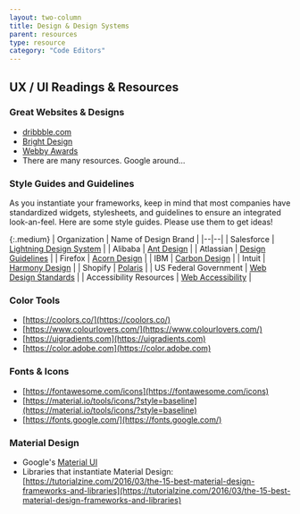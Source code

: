 ```yaml
---
layout: two-column
title: Design & Design Systems
parent: resources
type: resource
category: "Code Editors"
---
```


## UX / UI Readings & Resources

### Great Websites & Designs
* [dribbble.com](https://dribbble.com/)
* [Bright Design](https://www.brightdesign.co.uk/5-of-the-best-website-designs-according-to-the-internet)
* [Webby Awards](https://winners.webbyawards.com/winners/websites?years=0)
* There are many resources. Google around...

### Style Guides and Guidelines
As you instantiate your frameworks, keep in mind that most companies have standardized widgets, stylesheets, and guidelines to ensure an integrated look-an-feel. Here are some style guides. Please use them to get ideas!

{:.medium}
| Organization | Name of Design Brand |
|--|--|
| Salesforce | [Lightning Design System](https://www.lightningdesignsystem.com) |
| Alibaba | [Ant Design](https://ant.design) |
| Atlassian | [Design Guidelines](https://atlassian.design/) |
| Firefox | [Acorn Design](https://acorn.firefox.com/latest/acorn-aRSAh0Sp) |
| IBM | [Carbon Design](http://carbondesignsystem.com) |
| Intuit | [Harmony Design](http://harmony.intuit.com) |
| Shopify | [Polaris](https://polaris.shopify.com) |
| US Federal Government | [Web Design Standards](https://designsystem.digital.gov/) |
| Accessibility Resources | [Web Accessibility](https://turretcss.com/) |


### Color Tools
* [https://coolors.co/](https://coolors.co/) 
* [https://www.colourlovers.com/](https://www.colourlovers.com/) 
* [https://uigradients.com](https://uigradients.com)
* [https://color.adobe.com](https://color.adobe.com)

### Fonts & Icons
* [https://fontawesome.com/icons](https://fontawesome.com/icons) 
* [https://material.io/tools/icons/?style=baseline](https://material.io/tools/icons/?style=baseline) 
* [https://fonts.google.com/](https://fonts.google.com/) 

### Material Design
* Google's [Material UI](https://material.io/guidelines/)
* Libraries that instantiate Material Design: [https://tutorialzine.com/2016/03/the-15-best-material-design-frameworks-and-libraries](https://tutorialzine.com/2016/03/the-15-best-material-design-frameworks-and-libraries)
